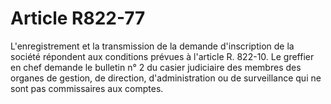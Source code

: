 # Article R822-77

L'enregistrement et la transmission de la demande d'inscription de la société répondent aux conditions prévues à l'article R. 822-10.   Le greffier en chef demande le bulletin n° 2 du casier judiciaire des membres des organes de gestion, de direction, d'administration ou de surveillance qui ne sont pas commissaires aux comptes.